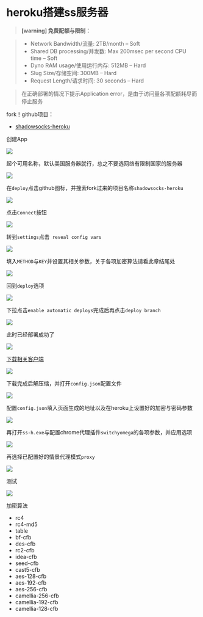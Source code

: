 # heroku搭建ss服务器

> **[warning] 免费配额与限制：**

> * Network Bandwidth/流量: 2TB/month – Soft
> * Shared DB processing/并发数: Max 200msec per second CPU time – Soft
> * Dyno RAM usage/使用运行内存: 512MB – Hard
> * Slug Size/存储空间: 300MB – Hard
> * Request Length/请求时间: 30 seconds – Hard

> 在正确部署的情况下提示Application error，是由于访问量各项配额耗尽而停止服务

 fork！github项目：

* [shadowsocks-heroku](https://github.com/onplus/shadowsocks-heroku)

创建App

![](https://raw.githubusercontent.com/loremwalker/fq-book/master/docs/images/2018-04-29_195722m.png)

起个可用名称，默认美国服务器就行，总之不要选网络有限制国家的服务器

![](https://raw.githubusercontent.com/loremwalker/fq-book/master/docs/images/2018-05-16_013449m.png)

在`deploy`点击github图标，并搜索fork过来的项目名称`shadowsocks-heroku`

![](https://raw.githubusercontent.com/loremwalker/fq-book/master/docs/images/2018-05-16_014155.png)

点击`Connect`按钮

![](https://raw.githubusercontent.com/loremwalker/fq-book/master/docs/images/2018-05-16_014818.png)

转到`settings`点击` reveal config vars`

![](https://raw.githubusercontent.com/loremwalker/fq-book/master/docs/images/2018-05-16_015444.png)

填入`METHOD`与`KEY`并设置其相关参数，关于各项加密算法请看此章结尾处

![](https://raw.githubusercontent.com/loremwalker/fq-book/master/docs/images/2018-05-16_020104.png)

回到`deploy`选项

![](https://raw.githubusercontent.com/loremwalker/fq-book/master/docs/images/2018-05-16_020653.png)

下拉点击`enable automatic deploys`完成后再点击`deploy branch`

![](https://raw.githubusercontent.com/loremwalker/fq-book/master/docs/images/2018-05-16_020817.png)

此时已经部署成功了

![](https://raw.githubusercontent.com/loremwalker/fq-book/master/docs/images/2018-05-16_021041.png)

[下载相关客户端](https://github.com/onplus/shadowsocks-heroku/releases)

![](https://raw.githubusercontent.com/loremwalker/fq-book/master/docs/images/2018-05-16_021835.png)

下载完成后解压缩，并打开`config.json`配置文件

![](https://raw.githubusercontent.com/loremwalker/fq-book/master/docs/images/2018-05-16_022113.png)

配置`config.json`填入页面生成的地址以及在heroku上设置好的加密与密码参数

![](https://raw.githubusercontent.com/loremwalker/fq-book/master/docs/images/2018-05-16_022758.png)

再打开`ss-h.exe`与配置chrome代理插件`switchyomega`的各项参数，并应用选项

![](https://raw.githubusercontent.com/loremwalker/fq-book/master/docs/images/2018-05-16_023617.png)

再选择已配置好的情景代理模式`proxy`

![](https://raw.githubusercontent.com/loremwalker/fq-book/master/docs/images/2018-05-16_024447.png)

测试

![](https://raw.githubusercontent.com/loremwalker/fq-book/master/docs/images/2018-05-16_025046.png)


加密算法

* rc4
* rc4-md5
* table
* bf-cfb
* des-cfb
* rc2-cfb
* idea-cfb
* seed-cfb
* cast5-cfb
* aes-128-cfb
* aes-192-cfb
* aes-256-cfb
* camellia-256-cfb
* camellia-192-cfb
* camellia-128-cfb


